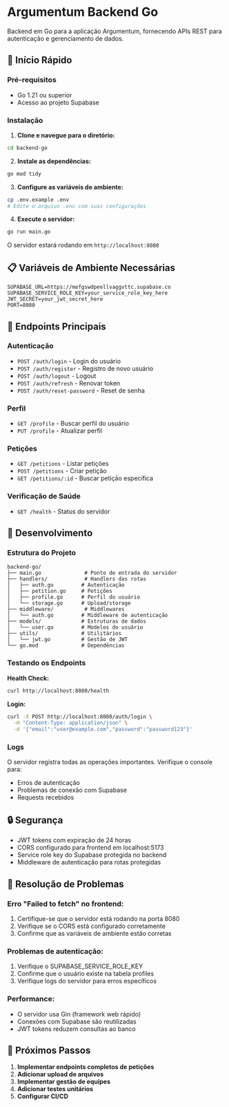 
# Argumentum Backend Go

Backend em Go para a aplicação Argumentum, fornecendo APIs REST para autenticação e gerenciamento de dados.

## 🚀 Início Rápido

### Pré-requisitos
- Go 1.21 ou superior
- Acesso ao projeto Supabase

### Instalação

1. **Clone e navegue para o diretório:**
```bash
cd backend-go
```

2. **Instale as dependências:**
```bash
go mod tidy
```

3. **Configure as variáveis de ambiente:**
```bash
cp .env.example .env
# Edite o arquivo .env com suas configurações
```

4. **Execute o servidor:**
```bash
go run main.go
```

O servidor estará rodando em `http://localhost:8080`

## 📋 Variáveis de Ambiente Necessárias

```env
SUPABASE_URL=https://mefgswdpeellvaggvttc.supabase.co
SUPABASE_SERVICE_ROLE_KEY=your_service_role_key_here
JWT_SECRET=your_jwt_secret_here
PORT=8080
```

## 🔗 Endpoints Principais

### Autenticação
- `POST /auth/login` - Login do usuário
- `POST /auth/register` - Registro de novo usuário
- `POST /auth/logout` - Logout
- `POST /auth/refresh` - Renovar token
- `POST /auth/reset-password` - Reset de senha

### Perfil
- `GET /profile` - Buscar perfil do usuário
- `PUT /profile` - Atualizar perfil

### Petições
- `GET /petitions` - Listar petições
- `POST /petitions` - Criar petição
- `GET /petitions/:id` - Buscar petição específica

### Verificação de Saúde
- `GET /health` - Status do servidor

## 🔧 Desenvolvimento

### Estrutura do Projeto
```
backend-go/
├── main.go              # Ponto de entrada do servidor
├── handlers/            # Handlers das rotas
│   ├── auth.go         # Autenticação
│   ├── petition.go     # Petições
│   ├── profile.go      # Perfil do usuário
│   └── storage.go      # Upload/storage
├── middleware/          # Middlewares
│   └── auth.go         # Middleware de autenticação
├── models/             # Estruturas de dados
│   └── user.go         # Modelos do usuário
├── utils/              # Utilitários
│   └── jwt.go          # Gestão de JWT
└── go.mod              # Dependências
```

### Testando os Endpoints

**Health Check:**
```bash
curl http://localhost:8080/health
```

**Login:**
```bash
curl -X POST http://localhost:8080/auth/login \
  -H "Content-Type: application/json" \
  -d '{"email":"user@example.com","password":"password123"}'
```

### Logs
O servidor registra todas as operações importantes. Verifique o console para:
- Erros de autenticação
- Problemas de conexão com Supabase
- Requests recebidos

## 🔒 Segurança

- JWT tokens com expiração de 24 horas
- CORS configurado para frontend em localhost:5173
- Service role key do Supabase protegida no backend
- Middleware de autenticação para rotas protegidas

## 🚨 Resolução de Problemas

### Erro "Failed to fetch" no frontend:
1. Certifique-se que o servidor está rodando na porta 8080
2. Verifique se o CORS está configurado corretamente
3. Confirme que as variáveis de ambiente estão corretas

### Problemas de autenticação:
1. Verifique o SUPABASE_SERVICE_ROLE_KEY
2. Confirme que o usuário existe na tabela profiles
3. Verifique logs do servidor para erros específicos

### Performance:
- O servidor usa Gin (framework web rápido)
- Conexões com Supabase são reutilizadas
- JWT tokens reduzem consultas ao banco

## 🔄 Próximos Passos

1. **Implementar endpoints completos de petições**
2. **Adicionar upload de arquivos**
3. **Implementar gestão de equipes**
4. **Adicionar testes unitários**
5. **Configurar CI/CD**
